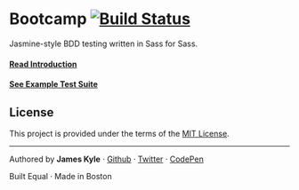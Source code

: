 Bootcamp [![Build Status](https://travis-ci.org/tctcl/bootcamp.png?branch=master)](https://travis-ci.org/tctcl/bootcamp)
========

Jasmine-style BDD testing written in Sass for Sass.

#### [Read Introduction](https://github.com/tctcl/bootcamp/wiki/introduction)

#### [See Example Test Suite](https://github.com/tctcl/bootcamp/wiki/example-test-suite)

## License

This project is provided under the terms of the [MIT License](LICENSE.md).

---

Authored by **James Kyle** · [Github](https://github.com/thejameskyle) · [Twitter](https://twitter.com/thejameskyle) · [CodePen](https://codepen.com/thejameskyle)

Built Equal · Made in Boston
